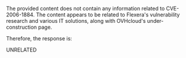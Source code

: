 The provided content does not contain any information related to CVE-2006-1884. The content appears to be related to Flexera's vulnerability research and various IT solutions, along with OVHcloud's under-construction page.

Therefore, the response is:

UNRELATED